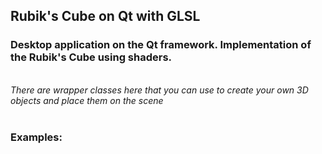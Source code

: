 <h2>Rubik's Cube on Qt with GLSL</h2>
<h3>Desktop application on the Qt framework. Implementation of the Rubik's Cube using shaders. </h3>
<br>
<i>There are wrapper classes here that you can use to create your own 3D objects and place them on the scene</i>
<br>
<br>
<h3>Examples:</h3>
<img src href="https://github.com/LucianDeveloper/RubicsCube-Qt-GLSL/blob/master/images/1.png?raw=true">
<br>
<br>
<img src href="https://github.com/LucianDeveloper/RubicsCube-Qt-GLSL/blob/master/images/2.png?raw=true">
